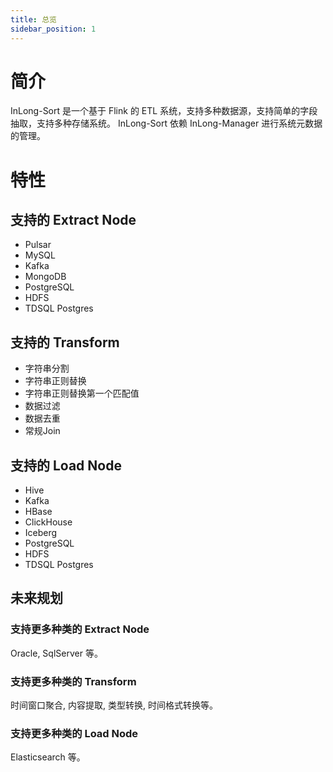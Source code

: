 ```yaml
---
title: 总览
sidebar_position: 1
---
```


# 简介
InLong-Sort 是一个基于 Flink 的 ETL 系统，支持多种数据源，支持简单的字段抽取，支持多种存储系统。
InLong-Sort 依赖 InLong-Manager 进行系统元数据的管理。

# 特性

## 支持的 Extract Node 
- Pulsar
- MySQL
- Kafka
- MongoDB
- PostgreSQL
- HDFS
- TDSQL Postgres

## 支持的 Transform 
- 字符串分割
- 字符串正则替换
- 字符串正则替换第一个匹配值
- 数据过滤
- 数据去重
- 常规Join

## 支持的 Load Node 
- Hive
- Kafka
- HBase
- ClickHouse
- Iceberg
- PostgreSQL
- HDFS
- TDSQL Postgres

## 未来规划
### 支持更多种类的 Extract Node
Oracle, SqlServer 等。

### 支持更多种类的 Transform 
时间窗口聚合, 内容提取, 类型转换, 时间格式转换等。

### 支持更多种类的 Load Node 
Elasticsearch 等。

